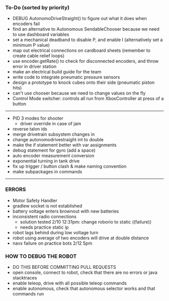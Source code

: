 ### To-Do (sorted by priority)

- DEBUG AutonomoDriveStraight() to figure out what it does when encoders fail
- find an alternative to Autonomous SendableChooser because we need to use dashboard variables
- set a mechanical deadband to disable P, and enable I (alternatively set a minimum P value)
- map out electrical connections on cardboard sheets (remember to create cable relief loops)
- use encoder.getRate() to check for disconnected encoders, and throw error in driver station
- make an electrical build guide for the team
- write code to integrate pneumatic pressure sensors
- design a prototype to knock cubes onto their side (pneumatic piston hits)
- can't use chooser because we need to change values on the fly
- Control Mode switcher: controls all run from XboxController at press of a button

---

- PID 3 modes for shooter
	+ driver override in case of jam
- reverse talon ids
- merge drivetrain subsystem changes in
- change autonomodrivestraight int to double
- make the if statement better with var assignments
- debug statement for gyro (add a space)
- auto encoder measurement conversion
- exponential turning in tank drive
- fix up trigger / button clash & make naming convention
- make subpackages in commands

---

### ERRORS

- Motor Safety Handler
- gradlew socket is not established
- battery voltage enters brownout with new batteries
- inconsistent radio connections
	+ solution tested 2/10 12:31pm: change roborio to static ((failure))
	+ needs practice static ip
- robot lags behind during low voltage turn
- robot using average of two encoders will drive at double distance
- navx failure on practice bots 2/12 5pm

### HOW TO DEBUG THE ROBOT

- DO THIS BEFORE COMMITTING PULL REQUESTS
- open console, connect to robot, check that there are no errors or java stacktraces
- enable teleop, drive with all possible teleop commands
- enable autonomous, check that autonomous selector works and that commands run

